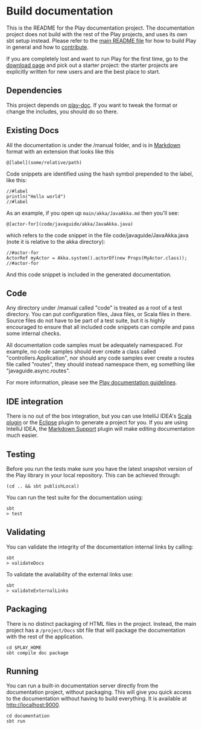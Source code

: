 <!--- Copyright (C) Lightbend Inc. <https://www.lightbend.com> -->

# Build documentation

This is the README for the Play documentation project.  The documentation project does not build with the rest of the Play projects, and uses its own sbt setup instead.  Please refer to the [main README file](../README.md) for how to build Play in general and how to [contribute](../CONTRIBUTING.md).

If you are completely lost and want to run Play for the first time, go to the [download page](https://www.playframework.com/download) and pick out a starter project: the starter projects are explicitly written for new users and are the best place to start.

## Dependencies

This project depends on [play-doc](https://github.com/playframework/play-doc).  If you want to tweak the format or change the includes, you should do so there.

## Existing Docs

All the documentation is under the /manual folder, and is in [Markdown](https://daringfireball.net/projects/markdown/syntax) format with an extension that looks like this

    @[label](some/relative/path)

Code snippets are identified using the hash symbol prepended to the label, like this:

    //#label
    println("Hello world")
    //#label

As an example, if you open up `main/akka/JavaAkka.md` then you'll see:

    @[actor-for](code/javaguide/akka/JavaAkka.java)

which refers to the code snippet in the file code/javaguide/JavaAkka.java (note it is relative to the akka directory):

    //#actor-for
    ActorRef myActor = Akka.system().actorOf(new Props(MyActor.class));
    //#actor-for

And this code snippet is included in the generated documentation.

## Code

Any directory under /manual called "code" is treated as a root of a test directory.  You can put configuration files, Java files, or Scala files in there.  Source files do not have to be part of a test suite, but it is highly encouraged to ensure that all included code snippets can compile and pass some internal checks.

All documentation code samples must be adequately namespaced.  For example, no code samples should ever create a class called "controllers.Application", nor should any code samples ever create a routes file called "routes", they should instead namespace them, eg something like "javaguide.async.routes".

For more information, please see the [Play documentation guidelines](https://www.playframework.com/documentation/latest/Documentation).

## IDE integration

There is no out of the box integration, but you can use IntelliJ IDEA's [Scala plugin](https://blog.jetbrains.com/scala/) or the [Eclipse](https://github.com/typesafehub/sbteclipse) plugin to generate a project for you.  If you are using IntelliJ IDEA, the [Markdown Support](https://www.jetbrains.com/help/idea/markdown.html) plugin will make editing documentation much easier.

## Testing

Before you run the tests make sure you have the latest snapshot version of the Play library in your local repository. This can be achieved through:

```
(cd .. && sbt publishLocal)
```

You can run the test suite for the documentation using:

```
sbt
> test
```

## Validating

You can validate the integrity of the documentation internal links by calling:

```
sbt
> validateDocs
```

To validate the availability of the external links use:

```
sbt
> validateExternalLinks
```

## Packaging

There is no distinct packaging of HTML files in the project.  Instead, the main project has a `/project/Docs` sbt file that will package the documentation with the rest of the application.

```
cd $PLAY_HOME
sbt compile doc package
```

## Running

You can run a built-in documentation server directly from the documentation project, without packaging.  This will give you quick access to the documentation without having to build everything.  It is available at [http://localhost:9000](http://localhost:9000).

```
cd documentation
sbt run
```
